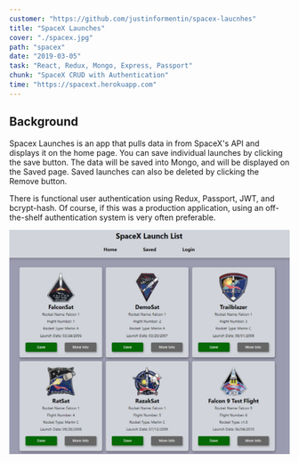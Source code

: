 ```yaml
---
customer: "https://github.com/justinformentin/spacex-laucnhes"
title: "SpaceX Launches"
cover: "./spacex.jpg"
path: "spacex"
date: "2019-03-05"
task: "React, Redux, Mongo, Express, Passport"
chunk: "SpaceX CRUD with Authentication"
time: "https://spacext.herokuapp.com"
---
```

## Background
Spacex Launches is an app that pulls data in from SpaceX's API and displays it on the home page. You can save individual launches by clicking the save button. The data will be saved into Mongo, and will be displayed on the Saved page. Saved launches can also be deleted by clicking the Remove button.

There is functional user authentication using Redux, Passport, JWT, and bcrypt-hash. Of course, if this was a production application, using an off-the-shelf authentication system is very often preferable.

![](./spacex.jpg)
